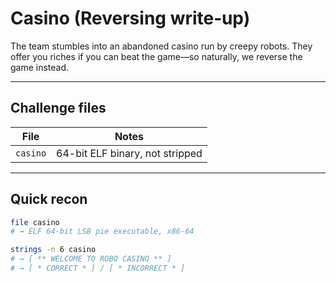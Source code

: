 # Casino (Reversing write‑up)

The team stumbles into an abandoned casino run by creepy robots. They offer you riches if you can beat the game—so naturally, we reverse the game instead.

---

## Challenge files

| File     | Notes                          |
|----------|--------------------------------|
| `casino` | 64-bit ELF binary, not stripped |

---

## Quick recon

```bash
file casino
# → ELF 64-bit LSB pie executable, x86-64

strings -n 6 casino
# → [ ** WELCOME TO ROBO CASINO ** ]
# → [ * CORRECT * ] / [ * INCORRECT * ]
